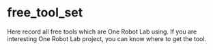 # free_tool_set
Here record all free tools which are One Robot Lab using.
If you are interesting One Robot Lab project, you can know where to get the tool.
